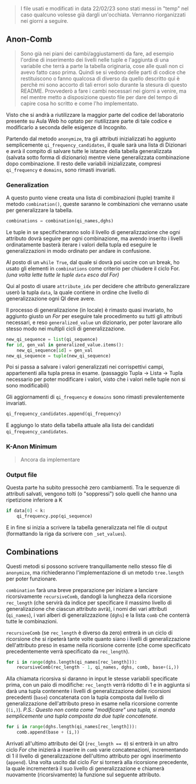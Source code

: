 > I file usati e modificati in data 22/02/23 sono stati messi in "temp" nel caso qualcuno volesse già dargli un'occhiata. 
> Verranno riorganizzati nei giorni a seguire.

## Anon-Comb

> Sono già nei piani dei cambi/aggiustamenti da fare, ad esempio l'ordine di inserimento dei livelli nelle tuple e l'aggiunta di una variabile che terrà a parte la tabella originaria, cose alle quali non ci avevo fatto caso prima.
> Quindi se si vedono delle parti di codice che restituiscono o fanno qualcosa di diverso da quello descritto quì è perchè mi sono accorto di tali errori solo durante la stesura di questo README.
> Provvederò a fare i cambi necessari nei giorni a venire, ma nel mentre metto a disposizione questo file per dare del tempo di capire cosa ho scritto e come l'ho implementato.

Visto che si andrà a riutilizzare la maggior parte del codice del laboratorio presente su Aula Web ho optato per riutilizzare parte di tale codice e modificarlo a seconda delle esigenze di Incognito.

Partendo dal metodo `anonymize`, tra gli attributi inizializzati ho aggiunto semplicemente `qi_frequency_candidates`, il quale sarà una lista di Dizionari e avrà il compito di salvare tutte le istanze della tabella generalizzata (salvata sotto forma di dizionario) mentre viene generalizzata combinazione dopo combinazione.
Il resto delle variabili inizializzate, compresi `qi_frequency` e `domains`, sono rimasti invariati.

### Generalization
A questo punto viene creata una lista di combinazioni (tuple) tramite il metodo `combination()`, queste saranno le combinazioni che verranno usate per generalizzare la tabella.
```python
combinations = combination(qi_names,dghs)
```
Le tuple in se specificheranno solo il livello di generalizzazione che ogni attributo dovrà seguire per ogni combinazione, ma avendo inserito i livelli ordinatamente basterà iterare i valori della tupla ed eseguire le generalizzazioni in modo ordinato per andare in confusione.

Al posto di un `while True`, dal quale si dovrà poi uscire con un break, ho usato gli elementi in `combinations` come criterio per chiudere il ciclo For. _(una volta lette tutte le tuple `data` esco dal For)_

Qui al posto di usare `attribute_idx` per decidere che attributo generalizzare userò la tupla `data`, la quale contiene in ordine che livello di generalizzazione ogni QI deve avere.

Il processo di generalizazione (in locale) è rimasto quasi invariato, ho aggiunto giusto un _For_ per eseguire tale procedimento su tutti gli attributi necessari, e reso `generalized_value` un dizionario, per poter lavorare allo stesso modo nei multipli cicli di generalizzazione.

```python
new_qi_sequence = list(qi_sequence)
for id, gen_val in generalized_value.items():
    new_qi_sequence[id] = gen_val
new_qi_sequence = tuple(new_qi_sequence)
```
Poi si passa a salvare i valori generalizzati nei corrispettivi campi, appartenenti alla tupla presa in esame. (passaggio Tupla -> Lista -> Tupla necessario per poter modificare i valori, visto che i valori nelle tuple non si sono modificabili)

Gli aggiornamenti di `qi_frequency` e `domains` sono rimasti prevalentemente invariati.

```python
qi_frequency_candidates.append(qi_frequency)
```
E aggiungo lo stato della tabella attuale alla lista dei candidati `qi_frequency_candidates`.

### K-Anon Minimum
> Ancora da implementare

### Output file
Questa parte ha subito pressochè zero cambiamenti.
Tra le sequenze di attributi salvati, vengono tolti (o "soppressi") solo quelli che hanno una ripetizione inferiore a K
```python
if data[0] < k:
    qi_frequency.pop(qi_sequence)
```
E in fine si inizia a scrivere la tabella generalizzata nel file di output (formattando la riga da scrivere con `_set_values`).

## Combinations
Questi metodi si possono scrivere tranquillamente nello stesso file di `anonymize`, ma richiederanno l'implementazione di un metodo `tree.length` per poter funzionare.

`combination` farà una breve preparazione per iniziare a lanciare ricorsivamente `recursiveComb`, dandogli la lunghezza della ricorsione `rec_length` (che servirà da indice per specificare il massimo livello di generalizazione che ciascun attributo avrà), i nomi dei vari attributi (`qi_names`), i vari alberi di generalizzazione (`dghs`) e la lista `comb` che conterrà tutte le combinazioni.

`recursiveComb` (se `rec_length` è diverso da zero) entrerà in un ciclo di ricorsione che si ripeterà tante volte quanto siano i livelli di generalizzazione dell'attributo preso in esame nella ricorsione corrente (che come specificato precedentemente verrà specificato da `rec_length`).
```python
for i in range(dghs.length(qi_names[rec_length])):
    recursiveComb(rec_length - 1, qi_names, dghs, comb, base+(i,))
```
Alla chiamata ricorsiva si daranno in input le stesse variabili specificate prima, con un paio di modifiche:
`rec_length` verrà ridotto di 1 e in aggiunta si darà una tupla contenente i livelli di generalizzazione delle ricorsioni precedenti (`base`) concatenata con la tupla composta dal livello di generalizzazione dell'attributo preso in esame nella ricorsione corrente (`(i,)`).
_P.S.: Questo non conta come "modificare" una tupla, si manda semplicemente una tupla composta da due tuple concatenate._
```python
for i in range(dghs.length(qi_names[rec_length])):
    comb.append(base + (i,))
```
Arrivati all'ultimo attributo dei QI (`rec_length == 0`) si entrerà in un altro ciclo _For_ che inizierà a inserire in `comb` varie concatenazioni, incrementando di 1 il livello di generalizzazione dell'ultimo attributo per ogni inserimento (`append`).
Una volta uscito dal ciclo _For_ si tornerà alla ricorsione precedente, la quale incrementerà il suo livello di generalizzazione e chiamerà nuovamente (ricorsivamente) la funzione sul seguente attributo.

